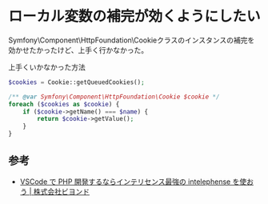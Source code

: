 # ローカル変数の補完が効くようにしたい

Symfony\Component\HttpFoundation\Cookieクラスのインスタンスの補完を効かせたかったけど、上手く行かなかった。

上手くいかなかった方法

```php
$cookies = Cookie::getQueuedCookies();

/** @var Symfony\Component\HttpFoundation\Cookie $cookie */
foreach ($cookies as $cookie) {
    if ($cookie->getName() === $name) {
        return $cookie->getValue();
    }
}
```

## 参考

- [VSCode で PHP 開発するならインテリセンス最強の intelephense を使おう | 株式会社ビヨンド](https://beyondjapan.com/blog/2020/02/intelephense-vscode-php/)
